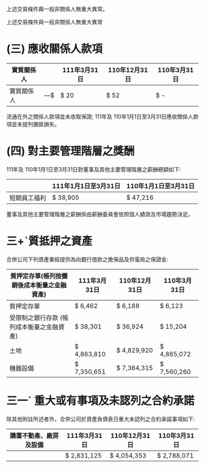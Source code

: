 上述交易條件輿一般非關係人無重大異常。

上述交易條件與一般非關係人無重大異常

# (三) 應收關係人款項

|實質關係人| |111年3月31日|110年12月31日|110年3月31日|
|---|---|---|---|---|
|實質關係人|―$|$ 20|$ 52|$ -|

流通在外之關係人款項並未收取保證; 111年及 110年1月1日至3月31日應收關係人款項並未提列備抵損失。

# (四) 對主要管理階層之獎酬

111年及 110年1月1日至3月31日對董事及其他主要管理階層之薪酬總額如下:

| |111年1月1日至3月31日|110年1月1日至3月31日|
|---|---|---|
|短期員工福利|$ 38,905|$ 47,216|

董事及其他主要管理階層之薪酬係由薪酬委員會依照個人績效及市場趨勢決定。

# 三+`質抵押之資產

合併公司下列資產業經提供為向銀行借款之擔保品及供電局之保證金:

|質押定存單(帳列按攤銷後成本衡量之金融資產)|111年3月31日|110年12月31日|110年3月31日|
|---|---|---|---|
|質押定存單|$ 6,462|$ 6,188|$ 6,123|
|受限制之銀行存款 (帳列成本衡量之金融資產)|$ 38,301|$ 36,924|$ 15,204|
|土地|$ 4,863,810|$ 4,829,920|$ 4,865,072|
|機器設備|$ 7,350,651|$ 7,364,315|$ 7,560,260|

# 三一` 重大或有事項及未認列之合約承諾

除其他附註所述者外，合併公司於資產負債表日重大未認列之合約承諾事項如下:

|購置不動產、廠房及設備|111年3月31日|110年12月31日|110年3月31日|
|---|---|---|---|
| |$ 2,831,125|$ 4,054,353|$ 2,788,071|